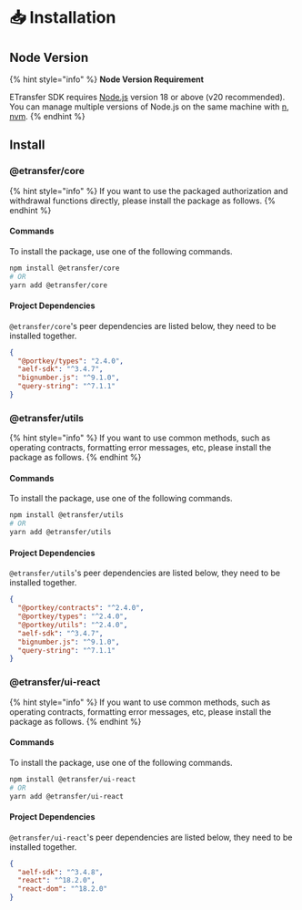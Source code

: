 # 📥 Installation

## Node Version

{% hint style="info" %}
**Node Version Requirement**

ETransfer SDK requires [Node.js](https://nodejs.org/) version 18 or above (v20 recommended). You can manage multiple versions of Node.js on the same machine with [n](https://github.com/tj/n), [nvm](https://github.com/creationix/nvm).
{% endhint %}

## Install

### @etransfer/core

{% hint style="info" %}
If you want to use the packaged authorization and withdrawal functions directly, please install the package as follows.
{% endhint %}

#### Commands

To install the package, use one of the following commands.

```bash
npm install @etransfer/core
# OR
yarn add @etransfer/core
```

#### Project Dependencies

`@etransfer/core`'s peer dependencies are listed below, they need to be installed together.

```json
{
  "@portkey/types": "2.4.0",
  "aelf-sdk": "^3.4.7",
  "bignumber.js": "^9.1.0",
  "query-string": "^7.1.1"
}
```

### @etransfer/utils

{% hint style="info" %}
If you want to use common methods, such as operating contracts, formatting error messages, etc, please install the package as follows.
{% endhint %}

#### Commands

To install the package, use one of the following commands.

```bash
npm install @etransfer/utils
# OR
yarn add @etransfer/utils
```

#### Project Dependencies

`@etransfer/utils`'s peer dependencies are listed below, they need to be installed together.

```json
{
  "@portkey/contracts": "^2.4.0",
  "@portkey/types": "^2.4.0",
  "@portkey/utils": "^2.4.0",
  "aelf-sdk": "^3.4.7",
  "bignumber.js": "^9.1.0",
  "query-string": "^7.1.1"
}
```

### @etransfer/ui-react

{% hint style="info" %}
If you want to use common methods, such as operating contracts, formatting error messages, etc, please install the package as follows.
{% endhint %}

#### Commands

To install the package, use one of the following commands.

```bash
npm install @etransfer/ui-react
# OR
yarn add @etransfer/ui-react
```

#### Project Dependencies

`@etransfer/ui-react`'s peer dependencies are listed below, they need to be installed together.

```json
{
  "aelf-sdk": "^3.4.8",
  "react": "^18.2.0",
  "react-dom": "^18.2.0"
}
```
